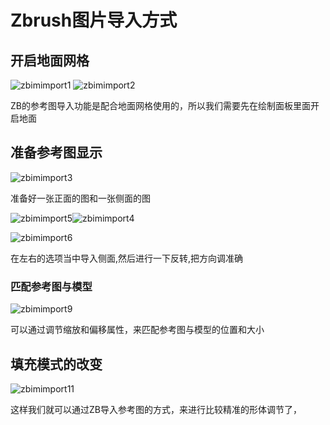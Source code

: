 # Zbrush图片导入方式

## 开启地面网格

![zbimimport1](http://artiststd.xyz/img/zbimimport1.png)
![zbimimport2](http://artiststd.xyz/img/zbimimport2.jpg)



ZB的参考图导入功能是配合地面网格使用的，所以我们需要先在绘制面板里面开启地面

## 准备参考图显示

![zbimimport3](http://artiststd.xyz/img/zbimimport3.jpg)



准备好一张正面的图和一张侧面的图



![zbimimport5](http://artiststd.xyz/img/zbimimport5.jpg)![zbimimport4](http://artiststd.xyz/img/zbimimport4.jpg)



![zbimimport6](http://artiststd.xyz/img/zbimimport6.jpg)



在左右的选项当中导入侧面,然后进行一下反转,把方向调准确

### 匹配参考图与模型



![zbimimport9](http://artiststd.xyz/img/zbimimport9.jpg)



可以通过调节缩放和偏移属性，来匹配参考图与模型的位置和大小



## 填充模式的改变



![zbimimport11](http://artiststd.xyz/img/zbimimport11.jpg)

这样我们就可以通过ZB导入参考图的方式，来进行比较精准的形体调节了，